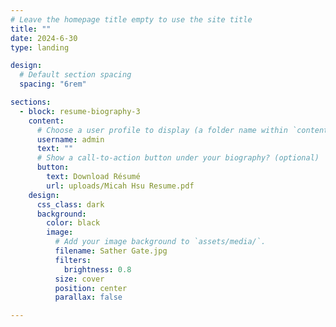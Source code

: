 ```yaml
---
# Leave the homepage title empty to use the site title
title: ""
date: 2024-6-30
type: landing

design:
  # Default section spacing
  spacing: "6rem"

sections:
  - block: resume-biography-3
    content:
      # Choose a user profile to display (a folder name within `content/authors/`)
      username: admin
      text: ""
      # Show a call-to-action button under your biography? (optional)
      button:
        text: Download Résumé
        url: uploads/Micah Hsu Resume.pdf
    design:
      css_class: dark
      background:
        color: black
        image:
          # Add your image background to `assets/media/`.
          filename: Sather Gate.jpg
          filters:
            brightness: 0.8
          size: cover
          position: center
          parallax: false

---
```

